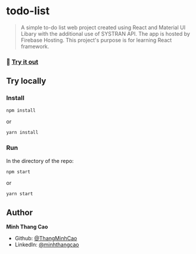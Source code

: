 # todo-list 

> A simple to-do list web project created using React and Material UI Libary with the additional use of SYSTRAN API. The app is hosted by Firebase Hosting.
> This project's purpose is for learning React framework.

### :link: [Try it out](https://todo-list-4bdd6.firebaseapp.com/)

## Try locally

### Install

```sh
npm install
```
or 
```sh
yarn install
```

### Run

In the directory of the repo:
```sh
npm start
```
or
```sh
yarn start
```

## Author

**Minh Thang Cao**

* Github: [@ThangMinhCao](https://github.com/ThangMinhCao)
* LinkedIn: [@minhthangcao](https://linkedin.com/in/minhthangcao)
